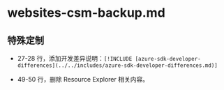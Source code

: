 # websites-csm-backup.md

## 特殊定制

* 27-28 行，添加开发差异说明：`[!INCLUDE [azure-sdk-developer-differences](../../includes/azure-sdk-developer-differences.md)]`

* 49-50 行，删除 Resource Explorer 相关内容。
